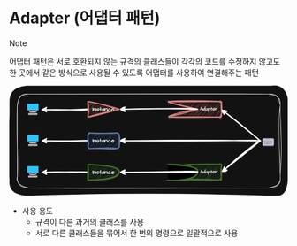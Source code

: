# Adapter (어댑터 패턴)
> [!NOTE]
> 어댑터 패턴은 서로 호환되지 않는 규격의 클래스들이 각각의 코드를 수정하지 않고도 한 곳에서 같은 방식으로 사용될 수 있도록 어댑터를 사용하여 연결해주는 패턴

<p align="center">
  <img src="../../../../../img/structure/adapter.png">
</p>

- 사용 용도
  - 규격이 다른 과거의 클래스를 사용
  - 서로 다른 클래스들을 묶어서 한 번의 명령으로 일괄적으로 사용
